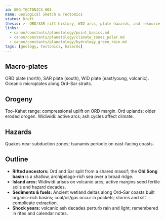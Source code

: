 ```yaml
---
id: GEO:TECTONICS-001
name: Geological Sketch & Tectonics
status: Draft
thesis: >- ORD/SAR rift history, WID arcs, plate hazards, and resource basins; ash decades perturb climate and works
links:
  - canon/constants/planetology/point_basics.md
  - canon/constants/planetology/climate_zones_polar.md
  - canon/constants/planetology/hydrology_green_rain.md
tags: [geology, tectonics, hazards]
---
```


## Macro-plates
ORD plate (north), SAR plate (south), WID plate (east/young, volcanic). Oceanic microplates along Ord–Sar straits.

## Orogeny
Too-Kahet range: compressional uplift on ORD margin. Ord uplands: older eroded orogen. Widiwidi: active arcs; ash cycles affect climate.

## Hazards
Quakes near subduction zones; tsunamis periodic on east-facing coasts.

## Outline
- **Rifted ancestors:** Ord and Sar split from a shared massif; the **Old Song basin** is a shallow, archipelago-rich sea over a broad ridge.
- **Island arcs:** Widiwidi arises on volcanic arcs; active margins seed fertile soils and hazard decades.
- **Sediments & fuels:** Ancient wetland deltas along Ord–Sar coasts built organic-rich basins; coal/oil/gas occur in pockets; storms and silt complicate extraction.
- **Shock years:** volcanic ash decades perturb rain and light; remembered in rites and calendar notes.
